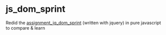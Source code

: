 
# js_dom_sprint
Redid the [assignment_jq_dom_sprint](https://github.com/Holly-E/assignment_jq_dom_sprint) (written with jquery) in pure javascript to compare & learn
